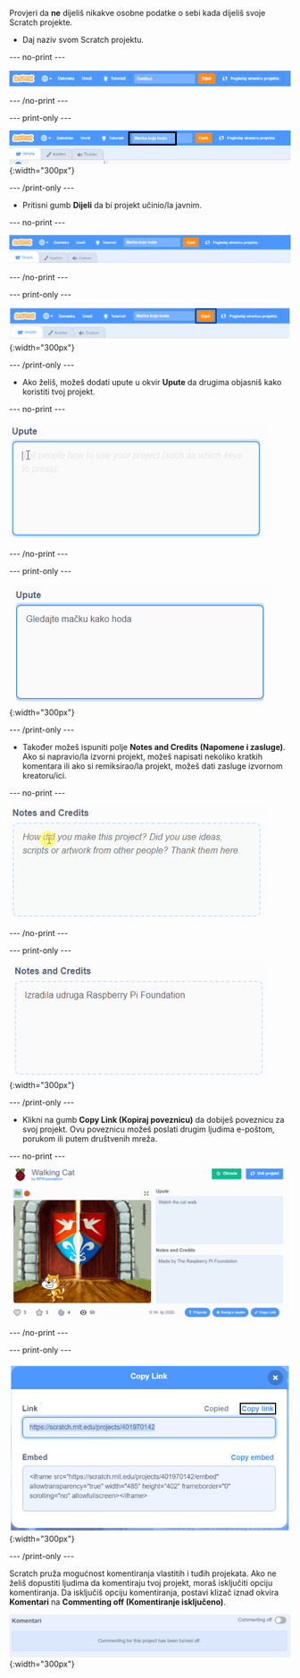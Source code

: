 Provjeri da **ne** dijeliš nikakve osobne podatke o sebi kada dijeliš svoje Scratch projekte.

- Daj naziv svom Scratch projektu.

--- no-print ---

![Promjena teksta "Untitled" u "Mačka koja hoda" kako bi imenovao/la projekt, u okviru lijevo od narančastog gumba „Dijeli” na vrhu zaslona.](images/name_file.gif)

--- /no-print ---

--- print-only ---

![Okvir za naziv projekta s istaknutim novim imenom „Mačka koja hoda”, lijevo od narančastog gumba „Dijeli” na vrhu zaslona.](images/name_file.png){:width="300px"}

--- /print-only ---

- Pritisni gumb **Dijeli** da bi projekt učinio/la javnim.

--- no-print ---

![Klik na narančasti gumb „Dijeli” na vrhu zaslona. Zatim će se pojaviti poruka "Vaš projekt je sada dijeljen."](images/share.gif)

--- /no-print ---

--- print-only ---

![Istaknut narančasti gumb „Dijeli” na vrhu zaslona.](images/share.png){:width="300px"}

--- /print-only ---

- Ako želiš, možeš dodati upute u okvir **Upute** da drugima objasniš kako koristiti tvoj projekt.

--- no-print ---

![Upisivanje "Gledajte mačku kako hoda" u okvir „Upute”.](images/add_instructions.gif)

--- /no-print ---

--- print-only ---

![Okvir „Upute” u kojem je prikazan upisani tekst "Gledajte mačku kako hoda".](images/add_instructions.png){:width="300px"}

--- /print-only ---

- Također možeš ispuniti polje **Notes and Credits (Napomene i zasluge)**. Ako si napravio/la izvorni projekt, možeš napisati nekoliko kratkih komentara ili ako si remiksirao/la projekt, možeš dati zasluge izvornom kreatoru/ici.

--- no-print ---

![Upisivanje "Izradila udruga Raspberry Pi Foundation" u okvir „Notes and Credits (Napomene i zasluge)”.](images/notes_and_credits.gif)

--- /no-print ---

--- print-only ---

![Okvir „Notes and Credits (Napomene i zasluge)” u kojem je prikazan upisani tekst "Izradila udruga Raspberry Pi Foundation".](images/notes_and_credits.png){:width="300px"}

--- /print-only ---

- Klikni na gumb **Copy Link (Kopiraj poveznicu)** da dobiješ poveznicu za svoj projekt. Ovu poveznicu možeš poslati drugim ljudima e-poštom, porukom ili putem društvenih mreža.

--- no-print ---

![Klik na „Copy Link (Kopiraj poveznicu)”, čime se otvara dijaloški okvir „Copy Link (Kopiraj poveznicu)”. Zatim u dijaloškom okviru označi URL koji se nalazi ispod teksta „Link (Poveznica)” i odaberi „Copy Link (Kopiraj poveznicu)”.](images/copy_link.gif)

--- /no-print ---

--- print-only ---

![Istaknut gumb „Copy Link (Kopiraj poveznicu)” u dijaloškom okviru „Copy Link (Kopiraj poveznicu)”.](images/copy_link.png){:width="300px"}

--- /print-only ---

Scratch pruža mogućnost komentiranja vlastitih i tuđih projekata. Ako ne želiš dopustiti ljudima da komentiraju tvoj projekt, moraš isključiti opciju komentiranja. Da isključiš opciju komentiranja, postavi klizač iznad okvira **Komentari** na **Commenting off (Komentiranje isključeno)**.

![Klizač iznad okvira „Komentari” postavljen je na opciju „Commenting off (Komentiranje isključeno)”. Prikazuje se poruka "Commenting for this project has been turned off (Objavljivanje komentara je isključeno za ovaj projekt)."](images/comments-off.png){:width="300px"}
